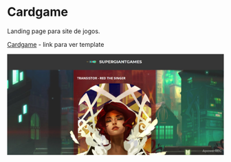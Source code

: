 # Cardgame

Landing page para site de jogos.

[Cardgame](https://cardgame-smoky.vercel.app/) - link para ver template

<img src="./src/assets/cardgame.jpg" alt="cardgame" />